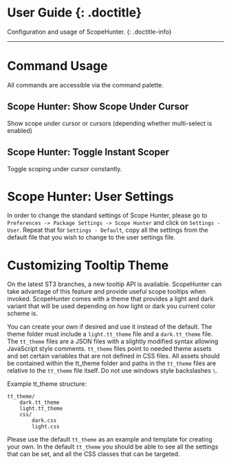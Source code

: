 # User Guide {: .doctitle}
Configuration and usage of ScopeHunter.
{: .doctitle-info}

---

# Command Usage
All commands are accessible via the command palette.

## Scope Hunter: Show Scope Under Cursor
Show scope under cursor or cursors (depending whether multi-select is enabled)

## Scope Hunter: Toggle Instant Scoper
Toggle scoping under cursor constantly.

# Scope Hunter: User Settings
In order to change the standard settings of Scope Hunter, please go to `Preferences -> Package Settings -> Scope Hunter` and click on `Settings - User`.  Repeat that for `Settings - Default`, copy all the settings from the default file that you wish to change to the user settings file.

# Customizing Tooltip Theme
On the latest ST3 branches, a new tooltip API is available.  ScopeHunter can take advantage of this feature and provide useful scope tooltips when invoked.  ScopeHunter comes with a theme that provides a light and dark variant that will be used depending on how light or dark you current color scheme is.

You can create your own if desired and use it instead of the default.  The theme folder must include a `light.tt_theme` file and a `dark.tt_theme` file.  The `tt_theme` files are a JSON files with a slightly modified syntax allowing JavaScript style comments.  `tt_theme` files point to needed theme assets and set certain variables that are not defined in CSS files.  All assets should be contained within the tt_theme folder and paths in the `tt_theme` files are relative to the `tt_theme` file itself.  Do not use windows style backslashes `\`.

Example tt_theme structure:

```
tt_theme/
    dark.tt_theme
    light.tt_theme
    css/
        dark.css
        light.css
```

Please use the default `tt_theme` as an example and template for creating your own.  In the default `tt_theme` you should be able to see all the settings that can be set, and all the CSS classes that can be targeted.
